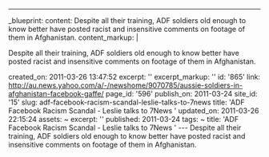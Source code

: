 ---
_blueprint:
  content: Despite all their training, ADF soldiers old enough to know better have
    posted racist and insensitive comments on footage of them in Afghanistan.
  content_markup: |
    <p>Despite all their training, ADF soldiers old enough to know better have posted racist and insensitive comments on footage of them in Afghanistan.</p>
  created_on: 2011-03-26 13:47:52
  excerpt: ''
  excerpt_markup: ''
  id: '865'
  link: http://au.news.yahoo.com/a/-/newshome/9070785/aussie-soldiers-in-afghanistan-facebook-gaffe/
  page_id: '596'
  publish_on: 2011-03-24
  site_id: '15'
  slug: adf-facebook-racism-scandal-leslie-talks-to-7news
  title: 'ADF Facebook Racism Scandal - Leslie talks to 7News '
  updated_on: 2011-03-26 22:15:24
assets: ~
excerpt: ''
published: 2011-03-24
tags: ~
title: 'ADF Facebook Racism Scandal - Leslie talks to 7News '
--- Despite all their training, ADF soldiers old enough to know better have posted
  racist and insensitive comments on footage of them in Afghanistan.
